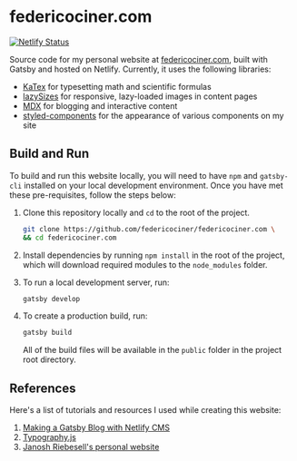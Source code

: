 # federicociner.com

[![Netlify Status](https://api.netlify.com/api/v1/badges/d83e7b9a-4e4d-4dc5-a8ea-a75fc16a1276/deploy-status)](https://app.netlify.com/sites/federicociner/deploys)

Source code for my personal website at [federicociner.com](https://federicociner.com/), built with Gatsby and hosted on Netlify. Currently, it uses the following libraries:

- [KaTex](https://katex.org/) for typesetting math and scientific formulas
- [lazySizes](https://afarkas.github.io/lazysizes/index.html) for responsive, lazy-loaded images in content pages
- [MDX](https://mdxjs.com/) for blogging and interactive content
- [styled-components](https://styled-components.com/) for the appearance of various components on my site

## Build and Run

To build and run this website locally, you will need to have `npm` and `gatsby-cli` installed on your local development environment. Once you have met these pre-requisites, follow the steps below:

1. Clone this repository locally and `cd` to the root of the project.

   ```sh
   git clone https://github.com/federicociner/federicociner.com \
   && cd federicociner.com
   ```

1. Install dependencies by running `npm install` in the root of the project, which will download required modules to the `node_modules` folder.

1. To run a local development server, run:

   ```sh
   gatsby develop
   ```

1. To create a production build, run:

   ```sh
   gatsby build
   ```

   All of the build files will be available in the `public` folder in the project root directory.

## References

Here's a list of tutorials and resources I used while creating this website:

1. [Making a Gatsby Blog with Netlify CMS](https://www.gatsbyjs.org/tutorial/blog-netlify-cms-tutorial/)
1. [Typography.js](https://kyleamathews.github.io/typography.js/)
1. [Janosh Riebesell's personal website](https://github.com/janosh/janosh.io)
